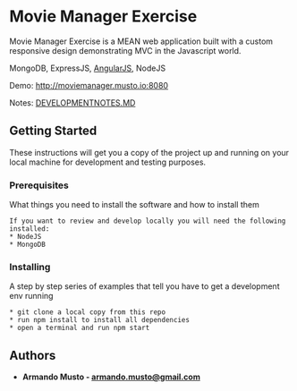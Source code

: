 # Movie Manager Exercise

Movie Manager Exercise is a MEAN web application built with a custom responsive design demonstrating MVC in the Javascript world.

MongoDB, ExpressJS, [AngularJS](https://angularjs.org/), NodeJS

Demo: http://moviemanager.musto.io:8080

Notes: [DEVELOPMENTNOTES.MD](docs/DEVELOPMENTNOTES.MD)


## Getting Started

These instructions will get you a copy of the project up and running on your local machine for development and testing purposes.

### Prerequisites

What things you need to install the software and how to install them

```
If you want to review and develop locally you will need the following installed:
* NodeJS
* MongoDB

```

### Installing

A step by step series of examples that tell you have to get a development env running


```
* git clone a local copy from this repo
* run npm install to install all dependencies
* open a terminal and run npm start

```

## Authors

* **Armando Musto - armando.musto@gmail.com**
